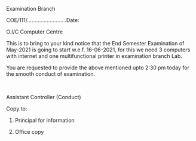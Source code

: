 Examination Branch

COE/111/……………………..Date:

O.I/C Computer Centre

This is to bring to your kind notice that the End Semester Examination of May-2021 is going to start w.e.f. 16-06-2021, for this we need 3 computers with internet and one multifunctional printer in examination branch Lab.

You are requested to provide the above mentioned upto 2:30 pm today for the smooth conduct of examination. 

</br>

Assistant Controller (Conduct)

Copy to:

1.	Principal for information

2.	Office copy

 
